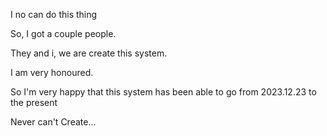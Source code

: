 I no can do this thing

So, I got a couple people.

They and i, we are create this system.

I am very honoured.

So I'm very happy that this system has been able to go from 2023.12.23 to the present

Never can't Create...